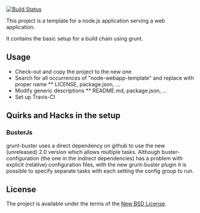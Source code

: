 [![Build Status](https://secure.travis-ci.org/dertseha/node-webapp-template.png?branch=master)](http://travis-ci.org/dertseha/node-webapp-template)

This project is a template for a node.js application serving a web application.

It contains the basic setup for a build chain using grunt.

## Usage
* Check-out and copy the project to the new one
* Search for all occurrences of "node-webapp-template" and replace with proper name
** LICENSE, package.json, ...
* Modify generic descriptions
** README.md, package.json, ...
* Set up Travis-CI

## Quirks and Hacks in the setup
### BusterJs
grunt-buster uses a direct dependency on github to use the new (unreleased) 2.0 version which allows multiple tasks.
Although buster-configuration (the one in the indirect dependencies) has a problem with explicit (relative) configuration files,
with the new grunt-buster plugin it is possible to specify separate tasks with each setting the config group to run.

## License

The project is available under the terms of the [New BSD License](LICENSE).
